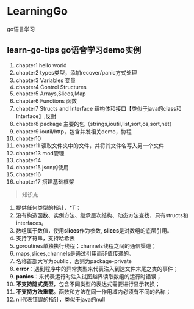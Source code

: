 # LearningGo
go语言学习
## learn-go-tips go语音学习demo实例
1. chapter1 hello world
2. chapter2 types类型，添加recover/panic方式处理
3. chapter3 Variables 变量
4. chapter4 Control Structures 
5. chapter5 Arrays,Slices,Map
6. chapter6 Functions 函数
7. chapter7 Structs and Interface 结构体和接口【类似于java的class和Interface】,反射
8. chapter8 package 主要的包（strings,ioutil,list,sort,os,sort,net）
9. chapter9 ioutil/http，包含并发相关demo，协程
10. chapter10
11. chapter11 读取文件夹中的文件，并将其文件名写入另一个文件
12. chapter13 mod管理 
13. chapter14 
14. chapter15 json的使用
15. chapter16 
16. chapter17 搭建基础框架

> 知识点
1. 提供任何类型的指针，*T；
2. 没有构造函数、实例方法、继承层次结构、动态方法查找，只有structs和interfaces。
3. 数组属于数值，使用**slices**作为参数, **slices**是对数组的底层引用。
4. 支持字符串，支持哈希表
5. goroutines单独执行线程；channels线程之间的通信渠道；
6. maps,slices,channels是通过引用而非值传递的。
7. 名称首部大写为public，否则为package-private
8. **error**：遇到程序中的异常类型来代表注入到达文件末尾之类的事件；
9. **panics**：来代表运行时注入试图越界读取数组的运行时错误；
10. **不支持隐式类型**，包含不同类型的表达式需要进行显示转换；
11. **不支持方法重载**。函数和方法在同一作用域内必须有不同的名称；
12. nil代表错误的指针，类似于java的null
